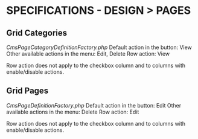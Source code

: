 # SPECIFICATIONS - DESIGN &gt; PAGES

## Grid Categories

_CmsPageCategoryDefinitionFactory.php_ Default action in the button: View Other available actions in the menu: Edit, Delete Row action: View

Row action does not apply to the checkbox column and to columns with enable/disable actions.

## Grid Pages

_CmsPageDefinitionFactory.php_ Default action in the button: Edit Other available actions in the menu: Delete Row action: Edit

Row action does not apply to the checkbox column and to columns with enable/disable actions.

